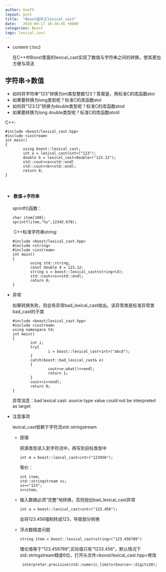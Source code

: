 ```yaml
---
author: GuoYS
layout: post
title:  "Boost组件之lexical_cast"
date:   2016-09-17 10:38:45 +0800
categories: Boost
tags: lexical_cast
---
```

* content
{:toc}

  在C++中Boost里面的lexical_cast实现了数值与字符串之间的转换，使其更加方便与简洁




## 字符串→数值

  - 如何将字符串"123"转换为int类型整数123？答案是，用标准C的库函数atoi
  - 如果要转换为long类型呢？标准C的库函数atol
  - 如何将"123.12"转换为double类型呢？标准C的库函数atod
  - 如果要转换为long double类型呢？标准C的库函数atold

  C++:

  ```
  #include <boost/lexical_cast.hpp>
  #include <iostream>
  int main()
  {
          using boost::lexical_cast;
          int a = lexical_cast<int>("123");
          double b = lexical_cast<double>("123.12");
          std::cout<<a<<std::endl
          std::cout<<b<<std::endl;
          return 0;
  }
  ```

  ​


- ####  数值→字符串

  sprintf()函数：

  ```
  char item[100];
  sprintf(item,"%s",12345.678);
  ```

  ​
  C++标准字符串string:

  ```
  #include <boost/lexical_cast.hpp>
  #include <string>
  #include <iostream>
  int main()
  {
          using std::string;
          const double d = 123.12;
          string s = boost::lexical_cast<string>(d);
          std::cout<<s<<std::endl;
          return 0;
  }
  ```

- 异常

  如果转换失败，则会有异常bad_lexical_cast抛出。该异常类是标准异常类bad_cast的子类

  ```
  #include <boost/lexical_cast.hpp>
  #include <iostream>
  using namespace td;
  int main()
  {
          int i;
          try{
                  i = boost::lexical_cast<int>("abcd");
          }
          catch(boost::bad_lexical_cast& e)
          {
                  cout<<e.what()<<endl; 
                  return 1;
          }
          cout<<i<<endl;
          return 0;
  }
  ```

  异常消息：bad lexical cast: source type value could not be interpreted as target

- 注意事项

  lexical_cast依赖于字符流std::stringstream

  - 原理

    把源类型读入到字符流中，再写到目标类型中

    ```
    int m = boost::lexcal_cast<int>("123456");
    ```

    ​等价：
    ```
    int item;
    std::stringstream ss;
    ss<<"123";
    s>>item;
    ```

  - 输入数据必须“完整”地转换，否则抛出bad_lexical_cast异常

    ```
    int a = boost::lexical_cast<int>("123.456");
    ```

    会将123.456强制转成123，导致部分转换

  - 浮点数精度问题

    ```
    string item = boost::lexical_cast<string>("123.456789")
    ```

    理论值等于“123.456789”,实际值只有“1233.456”，默认情况下std::stringstream精度6位，打开头文件<boost/lexical_cast.hpp>修改

    ```
     interpreter.precision(std::numeric_limits<Source>::digits10);
    ```

    ​

